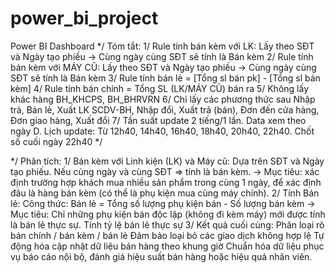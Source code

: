 # power_bi_project
Power BI Dashboard 
*/ Tóm tắt:
1/ Rule tính bán kèm với LK: Lấy theo SĐT và Ngày tạo phiếu -> Cùng ngày cùng SĐT sẽ tính là Bán kèm
2/ Rule tính bán kèm với MÁY CŨ: Lấy theo SĐT và Ngày tạo phiếu -> Cùng ngày cùng SĐT sẽ tính là Bán kèm
3/ Rule tính bán lẻ = [Tổng sl bán pk] - [Tổng sl bán kèm]
4/ Rule tính bán chính = Tổng SL (LK/MÁY CŨ) bán ra
5/ Không lấy khác hàng BH_KHCPS, BH_BHRVRN
6/ Chỉ lấy các phương thức sau Nhập trả, Bán lẻ, Xuất LK SCDV-BH, Nhập đổi, Xuất trả (bán), Đơn đến cửa hàng, Đơn giao hàng, Xuất đổi
7/ Tần suất update 2 tiếng/1 lần. Data xem theo ngày D. Lịch update: Từ 12h40, 14h40, 16h40, 18h40, 20h40, 22h40. Chốt số cuối ngày 22h40 
*/

*/ Phân tích: 
1/ Bán kèm với Linh kiện (LK) và Máy cũ:
Dựa trên SĐT và Ngày tạo phiếu.
Nếu cùng ngày và cùng SĐT => tính là bán kèm.
→ Mục tiêu: xác định trường hợp khách mua nhiều sản phẩm trong cùng 1 ngày, để xác định đâu là hàng bán kèm (có thể là phụ kiện mua cùng máy chính).
2/ Tính Bán lẻ:
Công thức:
Bán lẻ = Tổng số lượng phụ kiện bán - Số lượng bán kèm
→ Mục tiêu: Chỉ những phụ kiện bán độc lập (không đi kèm máy) mới được tính là bán lẻ thực sự. Tính tỷ lệ bán lẻ thực sự
3/ Kết quả cuối cùng: 
Phân loại rõ bán chính / bán kèm / bán lẻ
Đảm bảo loại bỏ các giao dịch không hợp lệ
Tự động hóa cập nhật dữ liệu bán hàng theo khung giờ
Chuẩn hóa dữ liệu phục vụ báo cáo nội bộ, đánh giá hiệu suất bán hàng hoặc hiệu quả nhân viên.
